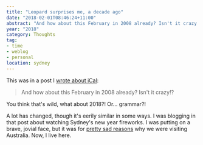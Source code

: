 ```yaml
---
title: "Leopard surprises me, a decade ago"
date: "2018-02-01T08:46:24+11:00"
abstract: "And how about this February in 2008 already? Isn't it crazy!?"
year: "2018"
category: Thoughts
tag:
- time
- weblog
- personal
location: sydney
---
```

This was in a post I [wrote about iCal]\: 

> And how about this February in 2008 already? Isn't it crazy!?

You think that's wild, what about 2018?! Or... grammar?!

A lot has changed, though it's eerily similar in some ways. I was blogging in that post about watching Sydney's new year fireworks. I was putting on a brave, jovial face, but it was for [pretty sad reasons] why we were visiting Australia. Now, I live here.

[pretty sad reasons]: https://rubenerd.com/dedication/
[wrote about iCal]: https://rubenerd.com/leopard-surprises-me-in-february/ "Blog post: Leopard surprises me in February!"

